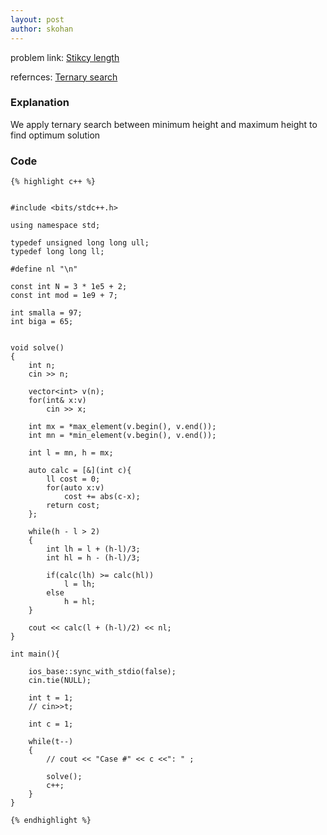 ```yaml
---
layout: post
author: skohan
---
```


problem link: [Stikcy length](https://cses.fi/problemset/task/1074/)

refernces: [Ternary search](https://www.geeksforgeeks.org/ternary-search/)


### Explanation
We apply ternary search between minimum height and maximum height to find optimum solution

### Code

	{% highlight c++ %}


	#include <bits/stdc++.h>
	 
	using namespace std;
	 
	typedef unsigned long long ull;
	typedef long long ll;
	 
	#define nl "\n"
	 
	const int N = 3 * 1e5 + 2;
	const int mod = 1e9 + 7;
	 
	int smalla = 97;
	int biga = 65;
	 
	 
	void solve()
	{
	    int n;
	    cin >> n;
	 
	    vector<int> v(n);
	    for(int& x:v)
	        cin >> x;
	 
	    int mx = *max_element(v.begin(), v.end());
	    int mn = *min_element(v.begin(), v.end());
	 
	    int l = mn, h = mx;
	 
	    auto calc = [&](int c){
	        ll cost = 0;
	        for(auto x:v)
	            cost += abs(c-x);
	        return cost;
	    };
	    
	    while(h - l > 2)
	    {
	        int lh = l + (h-l)/3;
	        int hl = h - (h-l)/3;
	 
	        if(calc(lh) >= calc(hl))
	            l = lh;
	        else
	            h = hl;
	    } 
	 
	    cout << calc(l + (h-l)/2) << nl;
	}
	   
	int main(){
	 
	    ios_base::sync_with_stdio(false);
	    cin.tie(NULL);
	 
	    int t = 1;
	    // cin>>t;
	 
	    int c = 1;
	 
	    while(t--)
	    {
	        // cout << "Case #" << c <<": " ;
	 
	        solve();
	        c++;
	    }
	}

	{% endhighlight %}


